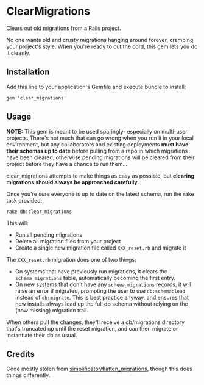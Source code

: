 # ClearMigrations

Clears out old migrations from a Rails project.

No one wants old and crusty migrations hanging around forever, cramping your project's style. When you're ready to cut the cord, this gem lets you do it cleanly. 

## Installation

Add this line to your application's Gemfile and execute bundle to install:

    gem 'clear_migrations'


## Usage

**NOTE:** This gem is meant to be used sparingly- especially on multi-user projects. There's not much that can go wrong when you run it in your local environment, but any collaborators and existing deployments **must have their schemas up to date** before pulling from a repo in which migrations have been cleared, otherwise pending migrations will be cleared from their project before they have a chance to run them...

clear_migrations attempts to make things as easy as possible, but **clearing migrations should always be approached carefully.**

Once you're sure everyone is up to date on the latest schema, run the rake task provided:

    rake db:clear_migrations

This will:

 - Run all pending migrations
 - Delete all migration files from your project
 - Create a single new migration file called `XXX_reset.rb` and migrate it

The `XXX_reset.rb` migration does one of two things:

 - On systems that have previously run migrations, it clears the `schema_migrations` table, automatically becoming the first entry.
 - On new systems that don't have any `schema_migrations` records, it will raise an error if migrated, prompting the user to use `db:schema:load` instead of `db:migrate`. This is best practice anyway, and ensures that new installs always load up the full db schema without relying on the (now missing) migration trail.  

When others pull the changes, they'll receive a db/migrations directory that's truncated up until the reset migration, and can then migrate or instantiate their db as usual.
 

## Credits

Code mostly stolen from [simplificator/flatten_migrations](https://github.com/simplificator/flatten_migrations), though this does things differently.



